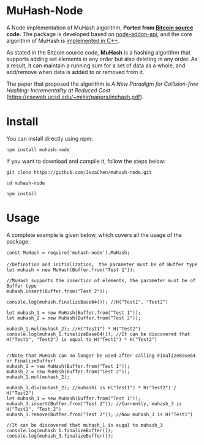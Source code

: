 # MuHash-Node

A Node implementation of MuHash algorithm, **Ported from [Bitcoin source](https://github.com/bitcoin/bitcoin) code.** The package is developed based on [node-addon-api](https://github.com/nodejs/node-addon-api), and the core algorithm of MuHash is [implemented in C++](https://github.com/JezaChen/MuHash).

As stated in the Bitcoin source code, **MuHash** is a hashing algorithm that supports adding set elements in any order but also deleting in any order. As a result, it can maintain a 
running sum for a set of data as a whole, and add/remove when data is added to or removed from it.

The paper that proposed the algorithm is *A New Paradigm for Collision-free Hashing:
Incrementality at Reduced Cost* (https://cseweb.ucsd.edu/~mihir/papers/inchash.pdf).

# Install

You can install directly using npm:

```
npm install muhash-node
```

If you want to download and compile it, follow the steps below:

```
git clone https://github.com/JezaChen/muhash-node.git

cd muhash-node

npm install
```

# Usage

A complete example is given below, which covers all the usage of the package.

```
const MuHash = require('muhash-node').MuHash;

//Definition and initialization， the parameter must be of Buffer type
let muhash = new MuHash(Buffer.from("Test 1")); 

//MuHash supports the insertion of elements, the parameter must be of Buffer type
muhash.insert(Buffer.from("Test 2")); 

console.log(muhash.finalizeBase64()); //H("Test1", "Test2")

let muhash_1 = new MuHash(Buffer.from("Test 1"));
let muhash_2 = new MuHash(Buffer.from("Test 2"));

muhash_1.mul(muhash_2); //H("Test1") * H("Test2")
console.log(muhash_1.finalizeBase64()); //It can be discovered that H("Test1", "Test2") is equal to H("Test1") * H("Test2")


//Note that MuHash can no longer be used after calling FinalizeBase64 or FinalizeBuffer!
muhash_1 = new MuHash(Buffer.from("Test 1"));
muhash_2 = new MuHash(Buffer.from("Test 2"));
muhash_1.mul(muhash_2);

muhash_1.div(muhash_2); //muhash1 is H("Test1") * H("Test2") / H("Test2")
let muhash_3 = new MuHash(Buffer.from("Test 1"));
muhash_3.insert(Buffer.from("Test 2")); //Currently, muhash_3 is H("Test1", "Test 2")
muhash_3.remove(Buffer.from("Test 2")); //Now muhash_3 is H("Test1")

//It can be discovered that muhash_1 is euqal to muhash_3
console.log(muhash_1.finalizeBuffer());
console.log(muhash_3.finalizeBuffer());
```